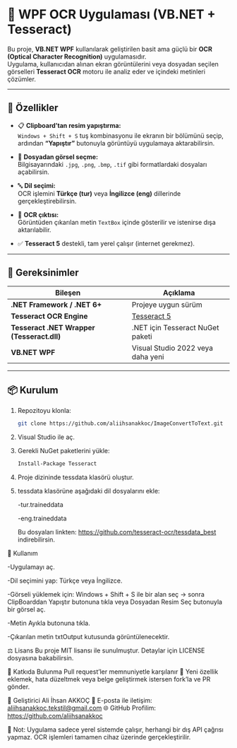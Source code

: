 # 🧠 WPF OCR Uygulaması (VB.NET + Tesseract)

Bu proje, **VB.NET WPF** kullanılarak geliştirilen basit ama güçlü bir **OCR (Optical Character Recognition)** uygulamasıdır.  
Uygulama, kullanıcıdan alınan ekran görüntülerini veya dosyadan seçilen görselleri **Tesseract OCR** motoru ile analiz eder ve içindeki metinleri çözümler.

---

## 🚀 Özellikler

- 📋 **Clipboard’tan resim yapıştırma:**  
  `Windows + Shift + S` tuş kombinasyonu ile ekranın bir bölümünü seçip, ardından **“Yapıştır”** butonuyla görüntüyü uygulamaya aktarabilirsin.

- 📁 **Dosyadan görsel seçme:**  
  Bilgisayarındaki `.jpg`, `.png`, `.bmp`, `.tif` gibi formatlardaki dosyaları açabilirsin.

- 🔤 **Dil seçimi:**  
  OCR işlemini **Türkçe (tur)** veya **İngilizce (eng)** dillerinde gerçekleştirebilirsin.

- 🧾 **OCR çıktısı:**  
  Görüntüden çıkarılan metin `TextBox` içinde gösterilir ve istenirse dışa aktarılabilir.

- ✅ **Tesseract 5** destekli, tam yerel çalışır (internet gerekmez).

---

## 🧩 Gereksinimler

| Bileşen | Açıklama |
|----------|-----------|
| **.NET Framework / .NET 6+** | Projeye uygun sürüm |
| **Tesseract OCR Engine** | [Tesseract 5](https://github.com/tesseract-ocr/tesseract) |
| **Tesseract .NET Wrapper (Tesseract.dll)** | .NET için Tesseract NuGet paketi |
| **VB.NET WPF** | Visual Studio 2022 veya daha yeni |

---

## 📦 Kurulum

1. Repozitoyu klonla:
   ```bash
   git clone https://github.com/aliihsanakkoc/ImageConvertToText.git
2. Visual Studio ile aç.
3. Gerekli NuGet paketlerini yükle:
   ```bash
   Install-Package Tesseract
5. Proje dizininde tessdata klasörü oluştur.
6. tessdata klasörüne aşağıdaki dil dosyalarını ekle:
   
    -tur.traineddata
   
    -eng.traineddata
   
    Bu dosyaları linkten: https://github.com/tesseract-ocr/tessdata_best indirebilirsin.

🧠 Kullanım

  -Uygulamayı aç.
  
  -Dil seçimini yap: Türkçe veya İngilizce.
  
  -Görseli yüklemek için: Windows + Shift + S ile bir alan seç → sonra ClipBoarddan Yapıştır butonuna tıkla veya Dosyadan Resim Seç butonuyla bir görsel aç.
  
  -Metin Ayıkla butonuna tıkla.
  
  -Çıkarılan metin txtOutput kutusunda görüntülenecektir.
   
  ⚖️ Lisans
  Bu proje MIT lisansı ile sunulmuştur.
  Detaylar için LICENSE dosyasına bakabilirsin.
  
  💬 Katkıda Bulunma
  Pull request’ler memnuniyetle karşılanır 🎉
  Yeni özellik eklemek, hata düzeltmek veya belge geliştirmek istersen fork’la ve PR gönder.
  
  👤 Geliştirici
  Ali İhsan AKKOÇ
  📧 E-posta ile iletişim: aliihsanakkoc.tekstil@gmail.com
  🌐 GitHub Profilim: https://github.com/aliihsanakkoc
  
  🧾 Not: Uygulama sadece yerel sistemde çalışır, herhangi bir dış API çağrısı yapmaz.
  OCR işlemleri tamamen cihaz üzerinde gerçekleştirilir.
